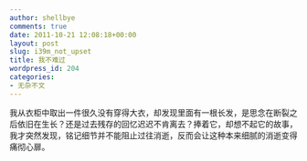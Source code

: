 ```yaml
---
author: shellbye
comments: true
date: 2011-10-21 12:08:18+00:00
layout: post
slug: i39m_not_upset
title: 我不难过
wordpress_id: 204
categories:
- 无杂不文
---
```


我从衣柜中取出一件很久没有穿得大衣，却发现里面有一根长发，是思念在断裂之后依旧在生长？还是过去残存的回忆迟迟不肯离去？捧着它，却想不起它的故事，我才突然发现，铭记细节并不能阻止过往消逝，反而会让这种本来细腻的消逝变得痛彻心扉。
